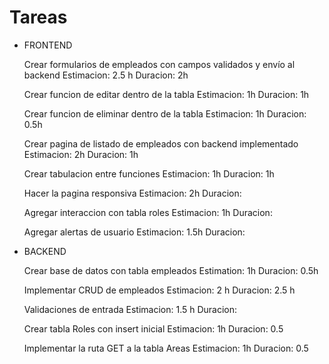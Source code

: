 # Tareas

- FRONTEND

  Crear formularios de empleados con campos validados y envío al backend
  Estimacion: 2.5 h
  Duracion: 2h

  Crear funcion de editar dentro de la tabla
  Estimacion: 1h
  Duracion: 1h

  Crear funcion de eliminar dentro de la tabla
  Estimacion: 1h
  Duracion: 0.5h

  Crear pagina de listado de empleados con backend implementado
  Estimacion: 2h
  Duracion: 1h

  Crear tabulacion entre funciones
  Estimacion: 1h
  Duracion: 1h

  Hacer la pagina responsiva
  Estimacion: 2h
  Duracion:

  Agregar interaccion con tabla roles
  Estimacion: 1h
  Duracion:

  Agregar alertas de usuario
  Estimacion: 1.5h
  Duracion:

- BACKEND

  Crear base de datos con tabla empleados
  Estimation: 1h
  Duracion: 0.5h

  Implementar CRUD de empleados
  Estimacion: 2 h
  Duracion: 2.5 h

  Validaciones de entrada
  Estimacion: 1.5 h
  Duracion:

  Crear tabla Roles con insert inicial
  Estimacion: 1h
  Duracion: 0.5

  Implementar la ruta GET a la tabla Areas
  Estimacion: 1h
  Duracion: 0.5
